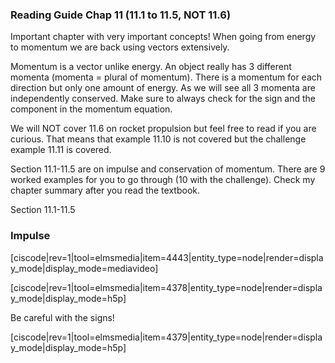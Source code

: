 ### Reading Guide Chap 11 (11.1 to 11.5, NOT 11.6)

Important chapter with very important concepts! When going from energy to momentum we are back using vectors extensively. 

<lrndesign-sidenote label="Instructor Note" icon="bookmark" bg-color="#c2e5f2">
Momentum is a vector unlike energy. An object really has 3 different momenta (momenta = plural of momentum). There is a momentum for each direction but only one amount of energy. As we will see all 3 momenta are independently conserved. Make sure to always check for the sign and the component in the momentum equation. 
</lrndesign-sidenote>

We will NOT cover 11.6 on rocket propulsion but feel free to read if you are curious. That means that example 11.10 is not covered but the challenge example 11.11 is covered.

Section 11.1-11.5 are on impulse and conservation of momentum. There are 9 worked examples for you to go through (10 with the challenge). Check my chapter summary after you read the textbook. 

<stop-note title="Read the Textbook" icon="stopnoteicons:book-icon">
  <span slot="message">Section 11.1-11.5</span>
</stop-note>

### Impulse

[ciscode|rev=1|tool=elmsmedia|item=4443|entity_type=node|render=display_mode|display_mode=mediavideo]

[ciscode|rev=1|tool=elmsmedia|item=4378|entity_type=node|render=display_mode|display_mode=h5p]

<lrndesign-sidenote label="Instructor Note" icon="bookmark" bg-color="#c2e5f2">
Be careful with the signs! 
</lrndesign-sidenote>


[ciscode|rev=1|tool=elmsmedia|item=4379|entity_type=node|render=display_mode|display_mode=h5p]

